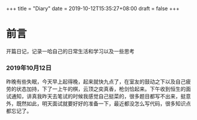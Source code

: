 +++
title = "Diary"
date = 2019-10-12T15:35:27+08:00
draft = false
+++

# 前言
开篇日记，记录一哈自己的日常生活和学习以及一些思考
### 2019年10月12日
昨晚有些失眠，今天早上起得晚，起来就快九点了，在室友的鼓动之下以及自己疲劳的状态加持，下了一上午的棋，云顶之奕真香，枪剑恰起来。下午收到恒生的面试通知，讲真我昨天去笔试的时候我感觉自己挺菜的，很多题目都写不出来，挺意外，既然如此，明天面试就要好好的准备一下，最近都没怎么写代码，很多知识点都忘记了。
